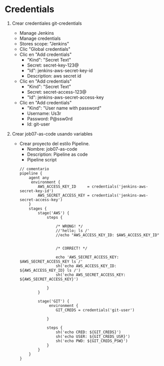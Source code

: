 # Credentials

1. Crear credentiales git-credentials

    * Manage Jenkins
    * Manage credentials
    * Stores scope: "Jenkins"
    * Clic "Global credentials"
    * Clic en "Add credentials"
        * "Kind": "Secret Text"
        * Secret: secret-key-123@
        * "Id": jenkins-aws-secret-key-id
        * Description: aws secret id
    * Clic en "Add credentials"
        * "Kind": "Secret Text"
        * Secret: secret-access-123@
        * "Id": jenkins-aws-secret-access-key
    * Clic en "Add credentials"
        * "Kind": "User name with password"
        * Username: Us3r
        * Password: P@ssw0rd
        * Id: git-user

1. Crear job07-as-code usando variables
    * Crear proyecto del estilo Pipeline.
        * Nombre: job07-as-code
        * Description: Pipeline as code
        * Pipeline script
        ```dsl
        // comentario
        pipeline {
            agent any 
             environment {
                AWS_ACCESS_KEY_ID     = credentials('jenkins-aws-secret-key-id')
                AWS_SECRET_ACCESS_KEY = credentials('jenkins-aws-secret-access-key')
            }
            stages {
                stage('AWS') {
                    steps {
                        
                        /* WRONG! */
                        //'hello; ls /'
                        //echo "AWS_ACCESS_KEY_ID: $AWS_ACCESS_KEY_ID"
                        

                        /* CORRECT! */
                        
                        echo 'AWS_SECRET_ACCESS_KEY: $AWS_SECRET_ACCESS_KEY ls /'
                        sh('echo AWS_ACCESS_KEY_ID: ${AWS_ACCESS_KEY_ID} ls /')
                        sh('echo AWS_SECRET_ACCESS_KEY: ${AWS_SECRET_ACCESS_KEY}')

                    }
                }

                stage('GIT') {
                     environment {
                        GIT_CREDS = credentials('git-user')
                        
                    }

                    steps {
                        sh('echo CRED: ${GIT_CREDS}')  
                        sh('echo USER: ${GIT_CREDS_USR}')  
                        sh('echo PWD: ${GIT_CREDS_PSW}')  
                    }
                }
            }
        }
        ```
